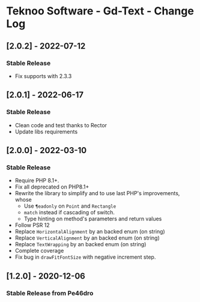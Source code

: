 # Teknoo Software - Gd-Text - Change Log

## [2.0.2] - 2022-07-12
### Stable Release
- Fix supports with 2.3.3

## [2.0.1] - 2022-06-17
### Stable Release
- Clean code and test thanks to Rector
- Update libs requirements

## [2.0.0] - 2022-03-10
### Stable Release
- Require PHP 8.1+.
- Fix all deprecated on PHP8.1+
- Rewrite the library to simplify and to use last PHP's improvements, whose
  - Use `¶eadonly` on `Point` and `Rectangle`
  - `match` instead if cascading of switch.
  - Type hinting on method's parameters and return values
- Follow PSR 12
- Replace `HorizontalAlignment` by an backed enum (on string)
- Replace `VerticalAlignment` by an backed enum (on string)
- Replace `TextWrapping` by an backed enum (on string)
- Complete coverage
- Fix bug in `drawFitFontSize` with negative increment step.

## [1.2.0] - 2020-12-06
### Stable Release from Pe46dro

